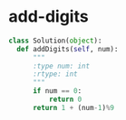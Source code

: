 
  # add-digits

  ```python
  class Solution(object):
    def addDigits(self, num):
        """
        :type num: int
        :rtype: int
        """
        if num == 0:
            return 0
        return 1 + (num-1)%9
        
  ```
  